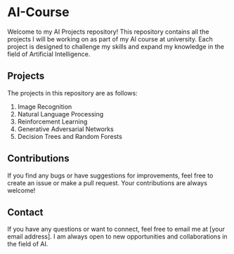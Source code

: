 # AI-Course

Welcome to my AI Projects repository! This repository contains all the projects I will be working on as part of my AI course at university. Each project is designed to challenge my skills and expand my knowledge in the field of Artificial Intelligence.

## Projects

The projects in this repository are as follows:

1. Image Recognition
2. Natural Language Processing
3. Reinforcement Learning
4. Generative Adversarial Networks
5. Decision Trees and Random Forests

## Contributions

If you find any bugs or have suggestions for improvements, feel free to create an issue or make a pull request. Your contributions are always welcome!

## Contact

If you have any questions or want to connect, feel free to email me at [your email address]. I am always open to new opportunities and collaborations in the field of AI.

